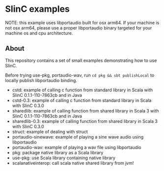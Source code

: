 # SlinC examples

NOTE: this example uses libportaudio built for osx arm64. If your machine is not osx arm64, please use a proper libportaudio binary targeted for your machine os and cpu architecture. 

## About

This repository contains a set of small examples demonstrating how to use SlinC.

Before trying use-pkg, portaudio-wav, run `cd pkg && sbt publishLocal` to locally publish libportaudio binding.

- cstd: example of calling c function from standard library in Scala with SlinC 0.1.1-110-7863cb and in Java 
- cstd-0.3: example of calling c function from standard library in Scala with SlinC 0.3.0
- sharedlib: example of calling function from shared library in Scala 3 with SlinC 0.1.1-110-7863cb and in Java
- sharedlib-0.3: example of calling function from shared library in Scala 3 with SlinC 0.3.0
- struct: example of dealing with struct
- portaudio-sinewave: example of playing a sine wave audio using libportaudio
- portaudio-wav: example of playing a wav file using libportaudio
- pkg: package native library as a Scala library
- use-pkg: use Scala library containing native library
- scalanativeinterop: call scala native shared library from jvm!




